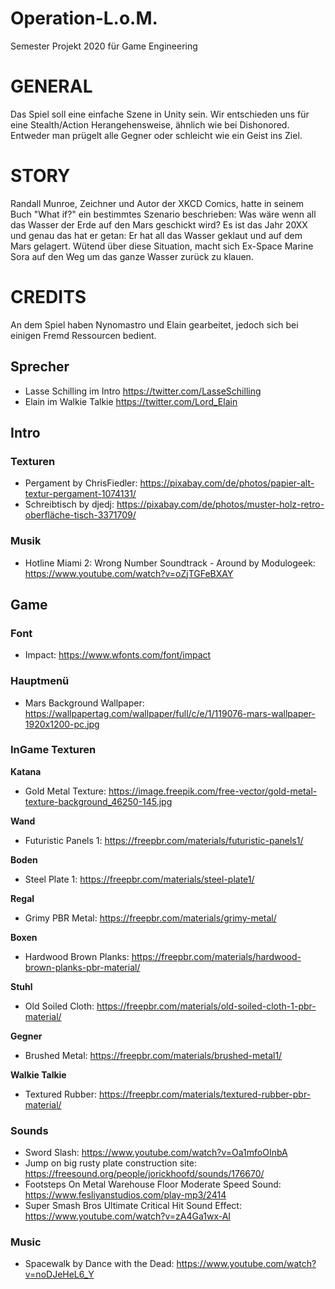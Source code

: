 # Operation-L.o.M.
Semester Projekt 2020 für Game Engineering

# **GENERAL**
Das Spiel soll eine einfache Szene in Unity sein. Wir entschieden uns für eine Stealth/Action Herangehensweise, ähnlich wie bei Dishonored. Entweder man prügelt alle Gegner oder schleicht wie ein Geist ins Ziel.

# **STORY**
Randall Munroe, Zeichner und Autor der XKCD Comics, hatte in seinem Buch "What if?" ein bestimmtes Szenario beschrieben: Was wäre wenn all das Wasser der Erde auf den Mars geschickt wird?
Es ist das Jahr 20XX und genau das hat er getan: Er hat all das Wasser geklaut und auf dem Mars gelagert. Wütend über diese Situation, macht sich Ex-Space Marine Sora auf den Weg um das ganze Wasser zurück zu klauen.


# **CREDITS**
An dem Spiel haben Nynomastro und Elain gearbeitet, jedoch sich bei einigen Fremd Ressourcen bedient.

  ## **Sprecher**
   - Lasse Schilling im Intro https://twitter.com/LasseSchilling
   - Elain im Walkie Talkie https://twitter.com/Lord_Elain

  
 ## **Intro**
  
  ### **Texturen**
  
   - Pergament by ChrisFiedler: https://pixabay.com/de/photos/papier-alt-textur-pergament-1074131/
   - Schreibtisch by djedj: https://pixabay.com/de/photos/muster-holz-retro-oberfläche-tisch-3371709/
  ### **Musik**
   
   - Hotline Miami 2: Wrong Number Soundtrack - Around by Modulogeek: https://www.youtube.com/watch?v=oZjTGFeBXAY 
      
  ## **Game**
  
   ### Font
   - Impact: https://www.wfonts.com/font/impact
      
   ### Hauptmenü
   - Mars Background Wallpaper: https://wallpapertag.com/wallpaper/full/c/e/1/119076-mars-wallpaper-1920x1200-pc.jpg
      
   ### InGame Texturen
   **Katana**
   - Gold Metal Texture: https://image.freepik.com/free-vector/gold-metal-texture-background_46250-145.jpg  
   
   **Wand**
   - Futuristic Panels 1: https://freepbr.com/materials/futuristic-panels1/ 
        
   **Boden**
   - Steel Plate 1: https://freepbr.com/materials/steel-plate1/ 
        
   **Regal**
   - Grimy PBR Metal: https://freepbr.com/materials/grimy-metal/
        
   **Boxen**
   - Hardwood Brown Planks: https://freepbr.com/materials/hardwood-brown-planks-pbr-material/
        
   **Stuhl**
   - Old Soiled Cloth: https://freepbr.com/materials/old-soiled-cloth-1-pbr-material/
        
   **Gegner**
   - Brushed Metal: https://freepbr.com/materials/brushed-metal1/  
        
   **Walkie Talkie**
   - Textured Rubber: https://freepbr.com/materials/textured-rubber-pbr-material/
        
   ### Sounds
   
   - Sword Slash: https://www.youtube.com/watch?v=Oa1mfoOInbA
   - Jump on big rusty plate construction site: https://freesound.org/people/jorickhoofd/sounds/176670/
   - Footsteps On Metal Warehouse Floor Moderate Speed Sound: https://www.fesliyanstudios.com/play-mp3/2414
   - Super Smash Bros Ultimate Critical Hit Sound Effect: https://www.youtube.com/watch?v=zA4Ga1wx-AI
        
   ### Music
   
   - Spacewalk by Dance with the Dead: https://www.youtube.com/watch?v=noDJeHeL6_Y
       
      
     
